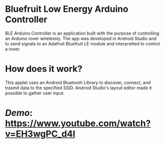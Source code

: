 # Bluefruit Low Energy Arduino Controller

BLE Arduino Controller is an application built with the purpose of controlling an Arduino rover wirelessly. The app was developed in Android Studio and to send signals to an Adafruit Bluefruit LE module and interpretted to control a rover.

# How does it work?
This applet uses an Android Bluetooth Library to discover, connect, and trasmit data to the specified SSID. Android Studio's layout editor made it possible to gather user input.

# _Demo_: https://www.youtube.com/watch?v=EH3wgPC_d4I
